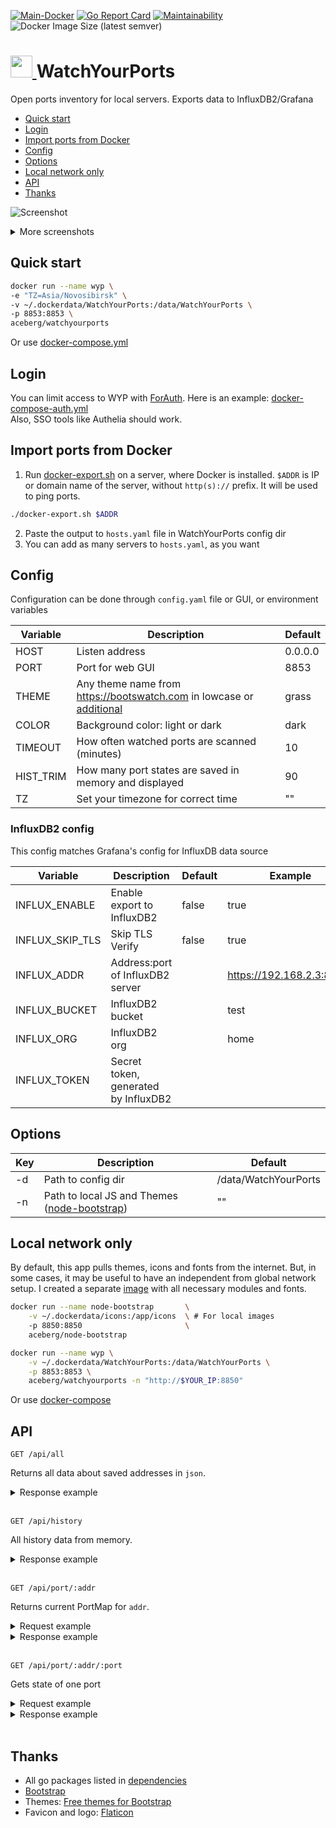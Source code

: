[![Main-Docker](https://github.com/aceberg/watchyourports/actions/workflows/main-docker.yml/badge.svg)](https://github.com/aceberg/watchyourports/actions/workflows/main-docker.yml)
[![Go Report Card](https://goreportcard.com/badge/github.com/aceberg/watchyourports)](https://goreportcard.com/report/github.com/aceberg/watchyourports)
[![Maintainability](https://api.codeclimate.com/v1/badges/e8f67994120fc7936aeb/maintainability)](https://codeclimate.com/github/aceberg/WatchYourPorts/maintainability)
![Docker Image Size (latest semver)](https://img.shields.io/docker/image-size/aceberg/watchyourports)

<h1><a href="https://github.com/aceberg/watchyourports">
    <img src="https://raw.githubusercontent.com/aceberg/watchyourports/main/assets/logo.png" width="35" />
</a>WatchYourPorts</h1>

Open ports inventory for local servers. Exports data to InfluxDB2/Grafana 

- [Quick start](https://github.com/aceberg/watchyourports#quick-start)
- [Login](https://github.com/aceberg/watchyourports#login)
- [Import ports from Docker](https://github.com/aceberg/watchyourports#import-ports-from-docker)
- [Config](https://github.com/aceberg/watchyourports#config)
- [Options](https://github.com/aceberg/watchyourports#options)
- [Local network only](https://github.com/aceberg/watchyourports#local-network-only)
- [API](https://github.com/aceberg/watchyourports#api)
- [Thanks](https://github.com/aceberg/watchyourports#thanks)


![Screenshot](https://raw.githubusercontent.com/aceberg/WatchYourPorts/main/assets/Screenshot1.png)   
<details>
  <summary>More screenshots</summary>
  <img src="https://raw.githubusercontent.com/aceberg/WatchYourPorts/main/assets/Screenshot2.png">
  <img src="https://raw.githubusercontent.com/aceberg/WatchYourPorts/main/assets/Screenshot3.png">
</details> 

## Quick start

```sh
docker run --name wyp \
-e "TZ=Asia/Novosibirsk" \
-v ~/.dockerdata/WatchYourPorts:/data/WatchYourPorts \
-p 8853:8853 \
aceberg/watchyourports
```
Or use [docker-compose.yml](docker-compose.yml)


## Login
You can limit access to WYP with [ForAuth](https://github.com/aceberg/ForAuth). Here is an example: [docker-compose-auth.yml](docker-compose-auth.yml)   
Also, SSO tools like Authelia should work.

## Import ports from Docker
1. Run [docker-export.sh](configs/docker-export.sh) on a server, where Docker is installed. `$ADDR` is IP or domain name of the server, without `http(s)://` prefix. It will be used to ping ports.
```sh
./docker-export.sh $ADDR
```   
2. Paste the output to `hosts.yaml` file in WatchYourPorts config dir
3. You can add as many servers to `hosts.yaml`, as you want


## Config


Configuration can be done through `config.yaml` file or GUI, or environment variables

| Variable  | Description | Default |
| --------  | ----------- | ------- |
| HOST | Listen address | 0.0.0.0 |
| PORT   | Port for web GUI | 8853 |
| THEME | Any theme name from https://bootswatch.com in lowcase or [additional](https://github.com/aceberg/aceberg-bootswatch-fork) | grass |
| COLOR | Background color: light or dark | dark |
| TIMEOUT | How often watched ports are scanned (minutes) | 10 |
| HIST_TRIM | How many port states are saved in memory and displayed | 90 |
| TZ | Set your timezone for correct time | "" |

### InfluxDB2 config
This config matches Grafana's config for InfluxDB data source

| Variable  | Description | Default | Example |
| --------  | ----------- | ------- | ------- |
| INFLUX_ENABLE | Enable export to InfluxDB2 | false | true |
| INFLUX_SKIP_TLS | Skip TLS Verify | false | true |
| INFLUX_ADDR | Address:port of InfluxDB2 server | | https://192.168.2.3:8086/ |
| INFLUX_BUCKET | InfluxDB2 bucket | | test |
| INFLUX_ORG | InfluxDB2 org | | home |
| INFLUX_TOKEN | Secret token, generated by InfluxDB2 | | |

## Options

| Key  | Description | Default | 
| --------  | ----------- | ------- | 
| -d | Path to config dir | /data/WatchYourPorts | 
| -n | Path to local JS and Themes ([node-bootstrap](https://github.com/aceberg/my-dockerfiles/tree/main/node-bootstrap)) | "" | 

## Local network only
By default, this app pulls themes, icons and fonts from the internet. But, in some cases, it may be useful to have an independent from global network setup. I created a separate [image](https://github.com/aceberg/my-dockerfiles/tree/main/node-bootstrap) with all necessary modules and fonts.    
```sh
docker run --name node-bootstrap       \
    -v ~/.dockerdata/icons:/app/icons  \ # For local images
    -p 8850:8850                       \
    aceberg/node-bootstrap
```
```sh
docker run --name wyp \
    -v ~/.dockerdata/WatchYourPorts:/data/WatchYourPorts \
    -p 8853:8853 \
    aceberg/watchyourports -n "http://$YOUR_IP:8850"
```
Or use [docker-compose](docker-compose-local.yml)

## API
```http
GET /api/all
```
Returns all data about saved addresses in `json`.
<details>
  <summary>Response example</summary>
  
```json
{
    "192.168.2.2": {
        "Name": "SomeAddrName",
        "Addr": "192.168.2.2",
        "PortMap": {},  // All saved ports will be here
        "Total": 0,
        "Watching": 0,
        "Online": 0,
        "Offline": 0
    },
}
```
</details><br>   

```http
GET /api/history
```
All history data from memory.
<details>
  <summary>Response example</summary>
  
```json
{
"192.168.2.3:8849": {
        "Name": "OS",
        "Addr": "192.168.2.3",
        "Port": 8849,
        "PortName": "MiniBoard",
        "State": [
            {
                "Date": "2024-06-28 22:42:45",
                "State": true
            },
            {
                "Date": "2024-06-28 22:52:45",
                "State": true
            }
        ],
        "NowState": true
    },
}
```
</details><br> 

```http
GET /api/port/:addr
```
Returns current PortMap for `addr`.    
<details>
  <summary>Request example</summary>

```bash
curl http://0.0.0.0:8853/api/port/192.168.2.2
```
</details>
<details>
  <summary>Response example</summary>
  
```json
{
    "8850": {
        "Name": "node-bootstrap",
        "Port": 8850,
        "State": true,
        "Watch": true
    },
    "8851": {
        "Name": "Exercise Diary",
        "Port": 8851,
        "State": true,
        "Watch": true
    },

}
```
</details><br>  

```http
GET /api/port/:addr/:port
```
Gets state of one port
<details>
  <summary>Request example</summary>

```bash
curl http://0.0.0.0:8853/api/port/192.168.2.2/8844
```
</details>
<details>
  <summary>Response example</summary>
  
```json
{
    "Name": "git-syr",
    "Port": 8844,
    "State": true,
    "Watch": true
}
```
</details><br>  

## Thanks
- All go packages listed in [dependencies](https://github.com/aceberg/watchyourports/network/dependencies)
- [Bootstrap](https://getbootstrap.com/)
- Themes: [Free themes for Bootstrap](https://bootswatch.com)
- Favicon and logo: [Flaticon](https://www.flaticon.com/icons/)